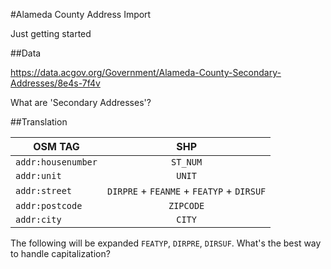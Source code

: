 #Alameda County Address Import

Just getting started

##Data


https://data.acgov.org/Government/Alameda-County-Secondary-Addresses/8e4s-7f4v

What are 'Secondary Addresses'?

##Translation

| OSM TAG           | SHP                                       |
| ------------------|:-----------------------------------------:|
| `addr:housenumber`| `ST_NUM`        					        |
| `addr:unit`       | `UNIT`                                    |
| `addr:street`     | `DIRPRE` +  `FEANME` + `FEATYP` + `DIRSUF`|
| `addr:postcode`   | `ZIPCODE`                                 |
| `addr:city`       | `CITY`         					        |

The following will be expanded `FEATYP`, `DIRPRE`, `DIRSUF`.
What's the best way to handle capitalization?